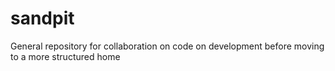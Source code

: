 # sandpit

General repository for collaboration on code on development before moving to a more structured home
